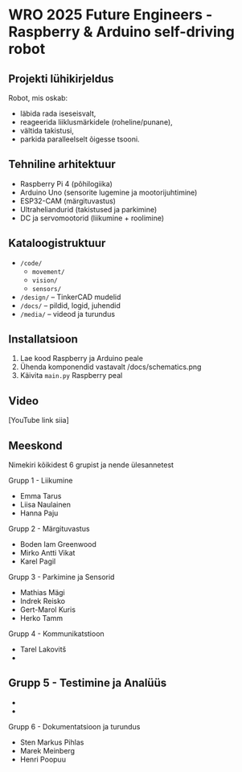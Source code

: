# WRO 2025 Future Engineers - Raspberry & Arduino self-driving robot

## Projekti lühikirjeldus
Robot, mis oskab:
- läbida rada iseseisvalt,
- reageerida liiklusmärkidele (roheline/punane),
- vältida takistusi,
- parkida paralleelselt õigesse tsooni.

## Tehniline arhitektuur
- Raspberry Pi 4 (põhilogiika)
- Arduino Uno (sensorite lugemine ja mootorijuhtimine)
- ESP32-CAM (märgituvastus)
- Ultraheliandurid (takistused ja parkimine)
- DC ja servomootorid (liikumine + roolimine)

## Kataloogistruktuur
- `/code/`
  - `movement/`
  - `vision/`
  - `sensors/`
- `/design/` – TinkerCAD mudelid
- `/docs/` – pildid, logid, juhendid
- `/media/` – videod ja turundus

## Installatsioon
1. Lae kood Raspberry ja Arduino peale
2. Ühenda komponendid vastavalt /docs/schematics.png
3. Käivita `main.py` Raspberry peal

## Video
[YouTube link siia]

## Meeskond
Nimekiri kõikidest 6 grupist ja nende ülesannetest

Grupp 1 - Liikumine
- Emma Tarus
- Liisa Naulainen
- Hanna Paju

Grupp 2 - Märgituvastus
- Boden Iam Greenwood
- Mirko Antti Vikat
- Karel Pagil

Grupp 3 - Parkimine ja Sensorid
- Mathias Mägi 
- Indrek Reisko
- Gert-Marol Kuris
- Herko Tamm

Grupp 4 - Kommunikatstioon
- Tarel Lakovitš
- 
Grupp 5 - Testimine ja Analüüs
- 
- 
- 

Grupp 6 - Dokumentatsioon ja turundus
- Sten Markus Pihlas
- Marek Meinberg
- Henri Poopuu
